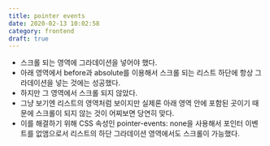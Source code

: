 ```yaml
---
title: pointer events
date: 2020-02-13 10:02:58
category: frontend
draft: true
---
```


- 스크롤 되는 영역에 그라데이션을 넣어야 했다.
- 아래 영역에서 before과 absolute를 이용해서 스크롤 되는 리스트 하단에 항상 그라데이션을 넣는 것에는 성공했다.
- 하지만 그 영역에서 스크롤 되지 않았다.
- 그냥 보기엔 리스트의 영역처럼 보이지만 실제론 아래 영역 안에 포함된 곳이기 때문에 스크롤이 되지 않는 것이 어찌보면 당연히 맞다.
- 이를 해결하기 위해 CSS 속성인 pointer-events: none을 사용해서 포인터 이벤트를 없앰으로서 리스트의 하단 그라데이션 영역에서도 스크롤이 가능했다.
